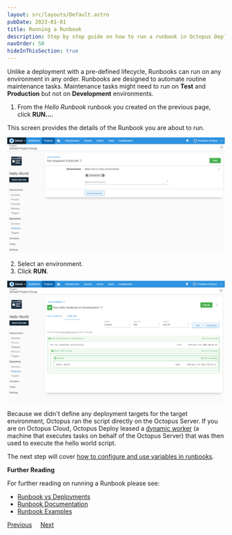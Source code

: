 ```yaml
---
layout: src/layouts/Default.astro
pubDate: 2023-01-01
title: Running a Runbook
description: Step by step guide on how to run a runbook in Octopus Deploy.
navOrder: 50
hideInThisSection: true
---
```


Unlike a deployment with a pre-defined lifecycle, Runbooks can run on any environment in any order.  Runbooks are designed to automate routine maintenance tasks.  Maintenance tasks might need to run on **Test** and **Production** but not on **Development** environments.

1. From the *Hello Runbook* runbook you created on the previous page, click **RUN...**.

This screen provides the details of the Runbook you are about to run.

![run runbook basic options](images/run-runbook-basic-options.png "width=500")

2. Select an environment.
3. Click **RUN**.

![run runbook results](images/run-hello-runbook-results.png "width=500")

Because we didn't define any deployment targets for the target environment, Octopus ran the script directly on the Octopus Server.  If you are on Octopus Cloud, Octopus Deploy leased a [dynamic worker](/docs/infrastructure/workers/dynamic-worker-pools.md#on-demand) (a machine that executes tasks on behalf of the Octopus Server) that was then used to execute the hello world script.

The next step will cover [how to configure and use variables in runbooks](/docs/getting-started/first-runbook-run/runbook-specific-variables/).

**Further Reading**

For further reading on running a Runbook please see:

- [Runbook vs Deployments](/docs/runbooks/runbooks-vs-deployments/)
- [Runbook Documentation](/docs/runbooks/)
- [Runbook Examples](/docs/runbooks/runbook-examples/)

<span><a class="btn btn-secondary" href="/docs/getting-started/first-runbook-run/define-the-runbook-process">Previous</a></span>&nbsp;&nbsp;&nbsp;&nbsp;&nbsp;<span><a class="btn btn-success" href="/docs/getting-started/first-runbook-run/runbook-specific-variables">Next</a></span>